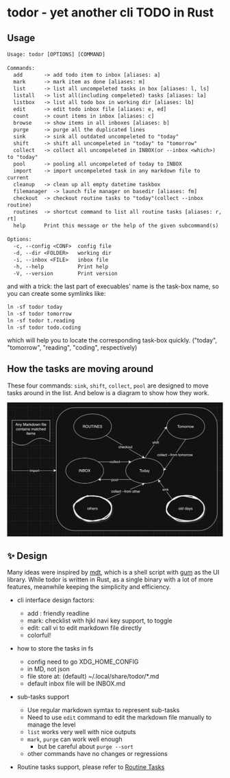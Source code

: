 # todor - yet another cli TODO in Rust

## Usage
```
Usage: todor [OPTIONS] [COMMAND]

Commands:
  add       -> add todo item to inbox [aliases: a]
  mark      -> mark item as done [aliases: m]
  list      -> list all uncompeleted tasks in box [aliases: l, ls]
  listall   -> list all(including compeleted) tasks [aliases: la]
  listbox   -> list all todo box in working dir [aliases: lb]
  edit      -> edit todo inbox file [aliases: e, ed]
  count     -> count items in inbox [aliases: c]
  browse    -> show items in all inboxes [aliases: b]
  purge     -> purge all the duplicated lines
  sink      -> sink all outdated uncompeleted to "today"
  shift     -> shift all uncompeleted in "today" to "tomorrow"
  collect   -> collect all uncompeleted in INBOX(or --inbox <which>) to "today"
  pool      -> pooling all uncompeleted of today to INBOX
  import    -> import uncompeleted task in any markdown file to current
  cleanup   -> clean up all empty datetime taskbox
  filemanager  -> launch file manager on basedir [aliases: fm]
  checkout  -> checkout routine tasks to "today"(collect --inbox routine)
  routines  -> shortcut command to list all routine tasks [aliases: r, rt]
  help      Print this message or the help of the given subcommand(s)

Options:
  -c, --config <CONF>  config file
  -d, --dir <FOLDER>   working dir
  -i, --inbox <FILE>   inbox file
  -h, --help           Print help
  -V, --version        Print version

```
and with a trick: the last part of execuables' name is the task-box name, so you can create some symlinks like:
```
ln -sf todor today
ln -sf todor tomorrow
ln -sf todor t.reading
ln -sf todor todo.coding

```
which will help you to locate the corresponding task-box quickly. ("today", "tomorrow", "reading", "coding", respectively)

## How the tasks are moving around

These four commands: `sink`, `shift`, `collect`, `pool` are designed to move tasks around in the list. And below is a diagram to show how they work.

![tasks-flow](./docs/assets/tasks-flow.png)

## :sparkles: Design

Many ideas were inspired by <a href="https://github.com/basilioss/mdt">mdt</a>, which is a shell script with <a href="https://github.com/charmbracelet/gum">gum</a> as the UI library. While todor is written in Rust, as a single binary with a lot of more features, meanwhile keeping the simplicity and efficiency.

- cli interface design factors:
  - add : friendly readline
  - mark: checklist with hjkl navi key support, <space> to toggle
  - edit: call vi to edit markdown file directly
  - colorful!

- how to store the tasks in fs
  - config need to go XDG_HOME_CONFIG
  - in MD, not json
  - file store at: (default) ~/.local/share/todor/*.md
  - default inbox file will be INBOX.md

- sub-tasks support
  - Use regular markdown symtax to represent sub-tasks
  - Need to use `edit` command to edit the markdown file manually to manage the level
  - `list` works very well with nice outputs
  - `mark`, `purge` can work well enough
      - but be careful about `purge --sort`
  - other commands have no changes or regressions

- Routine tasks support, please refer to [Routine Tasks](./docs/routine-tasks.md)
